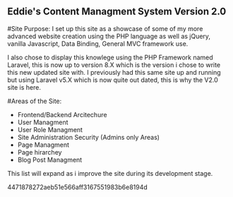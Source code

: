 ## Eddie's Content Managment System Version 2.0


#Site Purpose:
 I set up this site as a showcase of some of my more advanced website creation using the PHP language as well as jQuery, vanilla Javascript, Data Binding, General MVC framework use.
 
I also chose to display this knowlege using the PHP Framework named Laravel, this is now up to version 8.X which is the version i chose to write this new updated site with.  I previously had this same site up and running but using Laravel v5.X which is now quite out dated, this is why the V2.0 site is here.

#Areas of the Site:

<ul>
  <li>Frontend/Backend Arcitechure</li>
  <li>User Managment</li>
  <li>User Role Managment</li>
  <li>Site Administration Security (Admins only Areas)</li>
  <li>Page Managment</li>
  <li>Page hirarchey</li>
  <li>Blog Post Managment</li>
</ul>

This list will expand as i improve the site during its development stage.

4471878272aeb51e566aff3167551983b6e8194d


